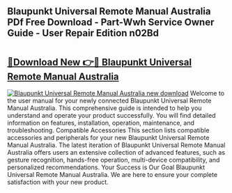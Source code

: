 ## Blaupunkt Universal Remote Manual Australia PDf Free Download - Part-Wwh Service Owner Guide - User Repair Edition n02Bd

# <h2><a href="http://cf25468.oget.top/?id=Blaupunkt+Universal+Remote+Manual+Australia">🔗Download New 👉🔴 Blaupunkt Universal Remote Manual Australia</a></h2>

[![Blaupunkt Universal Remote Manual Australia new download](https://i.imgur.com/5g1atiW.png)](http://cf25468.oget.top/?id=Blaupunkt+Universal+Remote+Manual+Australia)
Welcome to the user manual for your newly connected Blaupunkt Universal Remote Manual Australia. This comprehensive guide is intended to help you understand and operate your product successfully. You will find detailed information on features, installation, operation, maintenance, and troubleshooting. Compatible Accessories This section lists compatible accessories and peripherals for your new Blaupunkt Universal Remote Manual Australia. The latest iteration of Blaupunkt Universal Remote Manual Australia offers users an extensive collection of advanced features, such as gesture recognition, hands-free operation, multi-device compatibility, and personalized recommendations. Your Success is Our Goal Blaupunkt Universal Remote Manual Australia. We are here to ensure your complete satisfaction with your new product.
